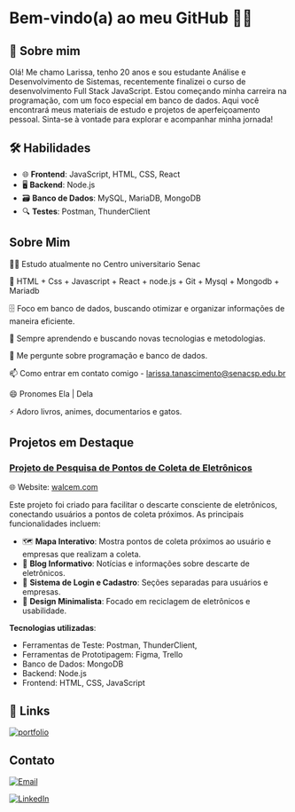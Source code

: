 # Bem-vindo(a) ao meu GitHub 👩‍💻


## 🌟 Sobre mim
Olá! Me chamo Larissa, tenho 20 anos e sou estudante Análise e Desenvolvimento de Sistemas, recentemente finalizei o curso de desenvolvimento Full Stack JavaScript. Estou começando minha carreira na programação, com um foco especial em banco de dados. Aqui você encontrará meus materiais de estudo e projetos de aperfeiçoamento pessoal. Sinta-se à vontade para explorar e acompanhar minha jornada!


## 🛠 Habilidades

- 🌐 **Frontend**: JavaScript, HTML, CSS, React
- 🖥️ **Backend**: Node.js
- 🗃️ **Banco de Dados**: MySQL, MariaDB, MongoDB
- 🔍 **Testes**: Postman, ThunderClient


## Sobre Mim
👩‍💻 Estudo atualmente no Centro universitario Senac

🧠 HTML + Css + Javascript + React + node.js + Git + Mysql + Mongodb + Mariadb

🗄️ Foco em banco de dados, buscando otimizar e organizar informações de maneira eficiente.

🌱 Sempre aprendendo e buscando novas tecnologias e metodologias.

💬 Me pergunte sobre programação e banco de dados.

📫 Como entrar em contato comigo - larissa.tanascimento@senacsp.edu.br

😄 Pronomes Ela | Dela

⚡️ Adoro livros, animes, documentarios e gatos.



## Projetos em Destaque

### [Projeto de Pesquisa de Pontos de Coleta de Eletrônicos](https://github.com/LariAraujo1/walcem-vite-project)
🌐 Website: [walcem.com](https://reciclagemwalcem.vercel.app)

Este projeto foi criado para facilitar o descarte consciente de eletrônicos, conectando usuários a pontos de coleta próximos. As principais funcionalidades incluem:

- 🗺️ **Mapa Interativo**: Mostra pontos de coleta próximos ao usuário e empresas que realizam a coleta.
- 📰 **Blog Informativo**: Notícias e informações sobre descarte de eletrônicos.
- 👥 **Sistema de Login e Cadastro**: Seções separadas para usuários e empresas.
- 🎨 **Design Minimalista**: Focado em reciclagem de eletrônicos e usabilidade.

**Tecnologias utilizadas**:
- Ferramentas de Teste: Postman, ThunderClient,                          
- Ferramentas de Prototipagem: Figma, Trello
- Banco de Dados: MongoDB
- Backend: Node.js
- Frontend: HTML, CSS, JavaScript

## 🔗 Links
[![portfolio](https://img.shields.io/badge/my_portfolio-000?style=for-the-badge&logo=ko-fi&logoColor=white)](https://github.com/LariAraujo1)

## Contato

[![Email](https://img.shields.io/badge/Gmail-D14836?style=for-the-badge&logo=gmail&logoColor=white)](mailto:larissatamiresar@gmail.com)

[![LinkedIn](https://img.shields.io/badge/-LinkedIn-%230077B5?style=for-the-badge&logo=linkedin&logoColor=white)](https://www.linkedin.com/in/larissa-a-871b92308/)


